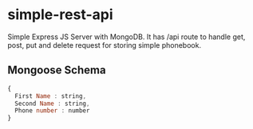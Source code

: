 # simple-rest-api

Simple Express JS Server with MongoDB. 
It has /api route to handle get, post, put and delete request for storing simple phonebook.

## Mongoose Schema
```javascript
{ 
  First Name : string,
  Second Name : string,
  Phone number : number
}
```
